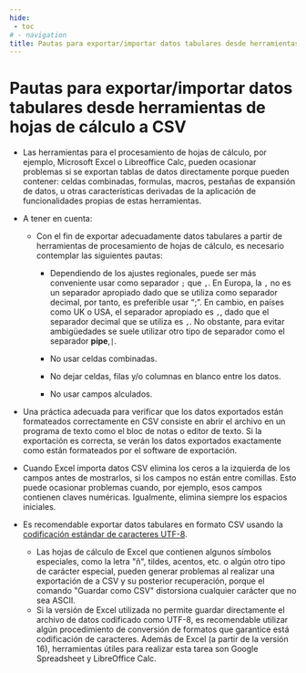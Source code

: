 ```yaml
---
hide:
 - toc
# - navigation
title: Pautas para exportar/importar datos tabulares desde herramientas de hojas de cálculo a CSV
---
```


# Pautas para exportar/importar datos tabulares desde herramientas de hojas de cálculo a CSV

- Las herramientas para el procesamiento de hojas de cálculo, por ejemplo, Microsoft Excel o Libreoffice Calc, pueden ocasionar problemas si se exportan tablas de datos directamente porque pueden contener: celdas combinadas, formulas,  macros, pestañas de expansión de datos, u otras características derivadas de la aplicación de funcionalidades propias de estas herramientas.
- A tener en cuenta:
	- Con el fin de exportar adecuadamente datos tabulares a partir de herramientas de procesamiento de hojas de cálculo, es necesario contemplar las siguientes pautas:
	
		- Dependiendo de los ajustes regionales, puede ser más conveniente usar como separador  `;` que `,`. En Europa, la `,` no es un separador apropiado dado que se utiliza como separador decimal, por tanto, es preferible usar “;”. En cambio, en países como UK o USA, el separador apropiado es `,`, dado que el separador decimal que se utiliza es `,`. No obstante, para evitar ambigüedades se suele utilizar otro tipo de separador como el separador **pipe**,`|`.

		- No usar celdas combinadas.

		- No dejar celdas, filas y/o columnas en blanco entre los datos.

		- No usar campos  alculados.


- Una práctica adecuada para verificar que los datos exportados están formateados correctamente en CSV consiste en abrir el archivo en un programa de texto como el bloc de notas o editor de texto. Si la exportación es correcta, se verán los datos exportados exactamente como están formateados por el software de exportación.
- Cuando Excel importa datos CSV elimina los ceros a la izquierda de los campos antes de mostrarlos, si los campos no están entre comillas. Esto puede ocasionar problemas cuando, por ejemplo, esos campos contienen claves numéricas. Igualmente, elimina siempre los espacios iniciales.
- Es recomendable exportar datos tabulares en formato CSV usando la [codificación estándar de caracteres UTF-8](https://www.w3.org/International/questions/qa-choosing-encodings).
	- Las hojas de cálculo de Excel que contienen algunos símbolos especiales, como la letra "ñ", tildes, acentos, etc. o algún otro tipo de carácter especial, pueden generar problemas al realizar una exportación de a CSV y su posterior recuperación, porque el comando "Guardar como CSV" distorsiona cualquier carácter que no sea ASCII.
	- Si la versión de Excel utilizada no permite guardar directamente el archivo de datos codificado como UTF-8, es recomendable utilizar algún procedimiento de conversión de formatos que garantice está codificación de caracteres. Además de Excel (a partir de la versión 16), herramientas útiles para realizar esta tarea son Google Spreadsheet y LibreOffice Calc.
